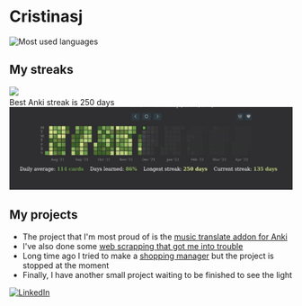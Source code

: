 # Cristinasj
![Most used languages](https://github-readme-stats.vercel.app/api/top-langs/?username=Cristinasj&count_private=true&theme=dark)
<br>
## My streaks
<img src="https://github-readme-streak-stats.herokuapp.com/?user=Cristinasj&theme=dark" width="48%" >
<br>Best Anki streak is 250 days<br>
 <img src="AnkiStreak.jpg" alt="Anki streak 250" style="width:510px;height:147px;"> 

## My projects
- The project that I'm most proud of is the [music translate addon for Anki](https://github.com/Cristinasj/musicTranslateAddon) 
- I've also done some [web scrapping that got me into trouble](https://github.com/Cristinasj/SWADhacks) 
- Long time ago I tried to make a [shopping manager](https://github.com/Cristinasj/shoppingManager) but the project is stopped at the moment 
- Finally, I have another small project waiting to be finished to see the light

<a href="https://www.linkedin.com/in/cristina-s%C3%A1nchez-justicia-46028b20a/">![LinkedIn](https://img.shields.io/badge/LinkedIn-0077B5?style=for-the-badge&logo=linkedin&logoColor=white)</a>
